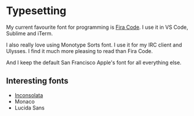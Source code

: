 # Typesetting
My current favourite font for programming is [Fira Code](https://github.com/tonsky/FiraCode). I use it in VS Code, Sublime and iTerm.

I also really love using Monotype Sorts font. I use it for my IRC client and Ulysses. I find it much more pleasing to read than Fira Code.

And I keep the default San Francisco Apple's font for all everything else.

## Interesting fonts
- [Inconsolata](http://www.levien.com/type/myfonts/inconsolata.html)
- Monaco
- Lucida Sans